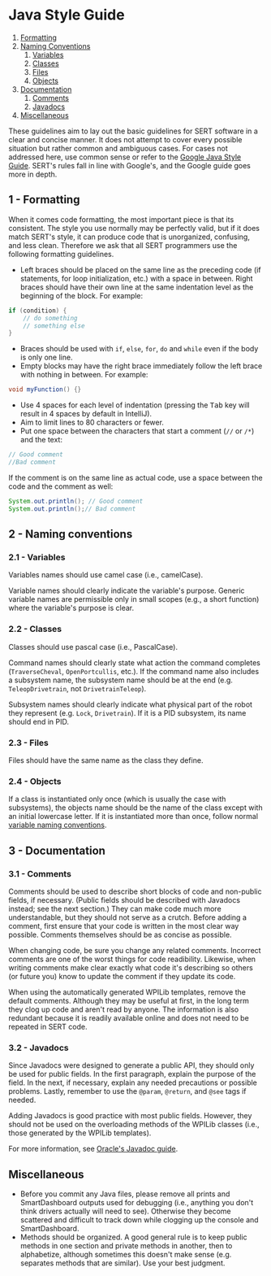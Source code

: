 # Java Style Guide

1. [Formatting](#1---formatting)
1. [Naming Conventions](#2---naming-conventions)
    1. [Variables](#21---variables)
    1. [Classes](#22---classes)
    1. [Files](#23---files)
    1. [Objects](#24---objects)
1. [Documentation](#3---documentation)
    1. [Comments](#31---comments)
    1. [Javadocs](#32---javadocs)
1. [Miscellaneous](#4---miscellaneous)

These guidelines aim to lay out the basic guidelines for SERT software in a
clear and concise manner. It does not attempt to cover every possible situation
but rather common and ambiguous cases. For cases not addressed here, use common
sense or refer to the
[Google Java Style Guide](https://google.github.io/styleguide/javaguide.html).
SERT's rules fall in line with Google's, and the Google guide goes more in
depth.

## 1 - Formatting

When it comes code formatting, the most important piece is that its consistent.
The style you use normally may be perfectly valid, but if it does match SERT's
style, it can produce code that is unorganized, confusing, and less clean.
Therefore we ask that all SERT programmers use the following formatting
guidelines.

- Left braces should be placed on the same line as the preceding code (if
statements, for loop initialization, etc.) with a space in between. Right braces
should have their own line at the same indentation level as the beginning of the
block. For example:

```java
if (condition) {
    // do something
    // something else
}
```

- Braces should be used with `if`, `else`, `for`, `do` and `while` even if the
body is only one line.
- Empty blocks may have the right brace immediately follow the left brace with
nothing in between. For example:

```java
void myFunction() {}
```

- Use 4 spaces for each level of indentation (pressing the <kbd>Tab</kbd> key
will result in 4 spaces by default in IntelliJ).
- Aim to limit lines to 80 characters or fewer.
- Put one space between the characters that start a comment (`//` or `/*`) and
the text:

```java
// Good comment
//Bad comment
```

If the comment is on the same line as actual code, use a space between the code
and the comment as well:

```java
System.out.println(); // Good comment
System.out.println();// Bad comment
```

## 2 - Naming conventions

### 2.1 - Variables

Variables names should use camel case (i.e., camelCase).

Variable names should clearly indicate the variable's purpose. Generic variable
names are permissible only in small scopes (e.g., a short function) where the
variable's purpose is clear.

### 2.2 - Classes

Classes should use pascal case (i.e., PascalCase).

Command names should clearly state what action the command completes
(`TraverseCheval`, `OpenPortcullis`, etc.). If the command name also includes a
subsystem name, the subsystem name should be at the end (e.g.
`TeleopDrivetrain`, not `DrivetrainTeleop`).

Subsystem names should clearly indicate what physical part of the robot they
represent (e.g. `Lock`, `Drivetrain`). If it is a PID subsystem, its name should
end in PID.

### 2.3 - Files

Files should have the same name as the class they define.

### 2.4 - Objects

If a class is instantiated only once (which is usually the case with
subsystems), the objects name should be the name of the class except with an
initial lowercase letter. If it is instantiated more than once, follow normal
[variable naming conventions](#1---variables).

## 3 - Documentation

### 3.1 - Comments

Comments should be used to describe short blocks of code and non-public fields,
if necessary. (Public fields should be described with Javadocs instead; see the
next section.) They can make code much more understandable, but they should not
serve as a crutch. Before adding a comment, first ensure that your code is
written in the most clear way possible. Comments themselves should be as concise
as possible.

When changing code, be sure you change any related comments. Incorrect comments
are one of the worst things for code readibility. Likewise, when writing
comments make clear exactly what code it's describing so others (or future you)
know to update the comment if they update its code.

When using the automatically generated WPILib templates, remove the default
comments. Although they may be useful at first, in the long term they clog up
code and aren't read by anyone. The information is also redundant because it is
readily available online and does not need to be repeated in SERT code.

### 3.2 - Javadocs

Since Javadocs were designed to generate a public API, they should only be used
for public fields. In the first paragraph, explain the purpose of the field. In
the next, if necessary, explain any needed precautions or possible  problems.
Lastly, remember to use the `@param`, `@return`, and `@see` tags if needed.

Adding Javadocs is good practice with most public fields. However, they should
not be used on the overloading methods of the WPILib classes (i.e., those
generated by the WPILib templates).

For more information, see
[Oracle's Javadoc guide](http://www.oracle.com/technetwork/articles/java/index-137868.html).

## Miscellaneous

- Before you commit any Java files, please remove all prints and SmartDashboard
outputs used for debugging (i.e., anything you don't think drivers actually will
need to see). Otherwise they become scattered and difficult to track down while
clogging up the console and SmartDashboard.
- Methods should be organized. A good general rule is to keep public methods in
one section and private methods in another, then to alphabetize, although
sometimes this doesn't make sense (e.g. separates methods that are similar).
Use your best judgment.
